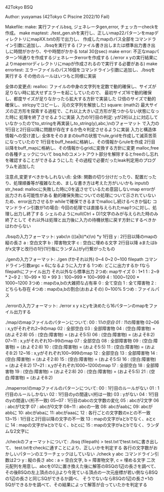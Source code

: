 42Tokyo BSQ

Author: yusyamas (42Tokyo C Piscine 2022/10 Fail)

Makefile: 
    make:
        実行ファイルbsq, ジェネレータgen,error, チェッカーcheckを作成。
    make maptest:
        ./test_gen.shを実行し、正しいmap22パターンをmapディレクトリにmapXX.txtの形で出力し、
        作成したmapのパス全部をコマンドライン引数に追加し、./bsqを実行する
        (ファイル書き出しまたは標準出力書き出しに時間がかかり、やや時間がかかる total 30台sec)
    make error:
        不正なmapパターン16通りを作成するジェネレータerrorを作成する
        (./error x yの実行結果によりmaperrorディレクトリにmapが作成されるので実行する必要がある)
    make errortest:
        エラーファイルのパス16個をコマンドライン引数に追加し、./bsqを実行する
    その他のルールはいつもと同様に実装

全体の変更点:
    realloc:
        ファイルの中身の文字列を定数で動的確保し、サイズが足りない時に拡大せずエラーを起こしていたので、
        最初サイズ16で動的確保し、都度サイズが足りなかったら拡大する方針で実装した
        (2倍のサイズで動的確保し、strlcpyでコピーし、元の文字列を解放した)
    square: (math2)
        最大サイズの正方形を探索する過程で、これ以上大きい正方形が見つからない状態になった時に
        処理を終了させるように実装
    入力の1行目の判定:
        yが2桁以上に対応していなかったのでto_stringを再実装しto_string(y),abc,\nのフォーマット
        で入力の1行目と2行目以降に問題が存在するか色々判定させるように実装
    入力と構造体情報への受け渡し:
        全体をそのままのbuffの状態でrule,gridを作成して滅茶苦茶になっていたので
        1行目をbuff_headに格納し、その情報からruleを作成
        2行目以降をbuff_mapに格納し、その情報からgridに変換する方針に変更
    malloc,freeの各種チェックについて
        bsq.hのコメントアウト部分を解除するとfreeのし忘れを確認することができるようにした
        その過程で必要だったleak判定用のプログラムを追加した
    
注意点,変更すべきかもしれない点:
    全体:
        関数の切り分けだったり、配置だったり、処理順番等が複雑なため、ましな書き方は考えた方がいいかも
    inputのstr_head:
        mallocに失敗した時に0を返させているため意図しないmap errorが出力される可能性がある
        動的確保失敗についての処理について示されていないため、error出力させるか
        whileで確保できるまでmallocし続けるべきか悩む
    コマンドライン引数が1の場合:
        今回の処理では直接与えられたmap1つに対し、処理し出力し終了する
        シェルのようにnull(Ctrl + D)1文字のみが与えられた時のみ終了として
        それ以外は処理と出力後に入力の待機状態に戻す方針にするべきかはわからない

./bsqの入力フォーマット:
    yabc\n
    (((a|b)*x)\n) *y
    1行目
        y : 2行目以降のmapの縦の長さ
        a : 空白文字
        b : 障害物文字
        c : 空白に埋める文字
    2行目以降
        aまたはbがx文字と改行の1行(1行毎にランダム)がy行繋がったもの

./genの入力フォーマット:
    ./gen (fかそれ以外) 0~4 0~2 0~100 filepath
    コマンドライン引数argc = 6になるように入力する
    1つめ: どこに出力するか
        fならfilepathにファイル出力 それ以外なら標準出力
    2つめ: mapサイズ
        0 : 1*1
        1 : 2~9 * 2~9
        2 : 10~99 * 10 * 99
        3 : 100~999 * 100~999
        4 : 1000~1200 * 1000~1200
    3つめ : mapのa,bの大雑把な占有率
        0 : 全て空白
        1 : 全て障害物
        2 : どちらも存在
    4つめ : mapのa,bの割合(おおよその)
        0~100%
    5つめ : ファイルパス

./errorの入力フォーマット:
    ./error x y
    xとyを決めたら16パターンのmapをファイル出力する

./map/のmapファイルのパターンについて: 
    00 : 1*1の空白
    01 : 1*1の障害物
    02~06 : x,yがそれぞれ2~9のmap
        02 : 全部空白
        03 : 全部障害物
        04 : (空白:障害物) = (およそ2:8)
        05 : (空白:障害物) = (およそ5:5)
        06 : (空白:障害物) = (およそ8:2)
    07~11 : x,yがそれぞれ10~99のmap
        07 : 全部空白
        08 : 全部障害物
        09 : (空白:障害物) = (およそ2:8)
        10 : (空白:障害物) = (およそ5:5)
        11 : (空白:障害物) = (およそ8:2)
    12~16 : x,yがそれぞれ100~999のmap
        12 : 全部空白
        13 : 全部障害物
        14 : (空白:障害物) = (およそ2:8)
        15 : (空白:障害物) = (およそ5:5)
        16 : (空白:障害物) = (およそ8:2)
    17~21 : x,yがそれぞれ1000~1200のmap
        17 : 全部空白
        18 : 全部障害物
        19 : (空白:障害物) = (およそ2:8)
        20 : (空白:障害物) = (およそ5:5)
        21 : (空白:障害物) = (およそ8:2)

./maperror/のmapファイルのパターンについて:
    00 : 1行目のルールがない
    01 : 1行目のルールしかない
    02 : 1行目のyの間違い(桁は一致)
    03 : yがない
    04 : 1行目のyの間違い(桁不一致)
    05~07 : 1行目のabcの文字数の変化
        05 : abcが2文字
        06 : abcが1文字
        07 : abcが0文字
    08~11 : abcの一致
        08: abcがaabに
        09: abcがabbに
        10: abcがabaに
        11: abcがaaaに
    12 : 各行ごとの文字数のxとの不一致
    13~15 : 1行目と2行目以降の文字の不一致
        13 : mapの文字がaとbでなく、aとcに
        14 : mapの文字がaとbでなく、bとcに
        15 : mapの文字がaとbでなく、ランダムな2文字に

./checkのフォーマットについて:
    ./bsq (filepath) > test.txtでtest.txtに書き出して、
    test.txtをcheckに通すことにより、正しいかを判定する
    各行の文字数がおかしいパターンのエラーチェックはしていない
    ./check y abc
    コマンドライン引数は2つ
    y : 縦の長さ
    abc : a = 空白文字, b = 障害物文字, c = 埋める文字
    二次元配列を用意し、abcを012に置き換えた後に解答のBSQの1辺の長さを調べて、
    その後BSQの左上頂点の(i,j)より今見ている頂点の一次元座標が若い側ならBSQの1辺の長さと同じSQができるか調べ、
    そうでないならBSQの1辺の長さ+1のSQができるかを調べて、その結果によって解答が合っていたかを判定する
